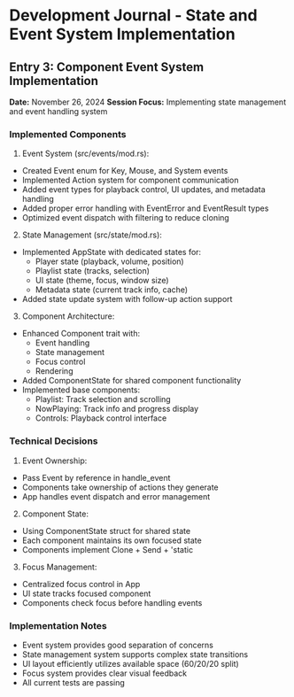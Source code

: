 # Development Journal - State and Event System Implementation

## Entry 3: Component Event System Implementation
**Date:** November 26, 2024
**Session Focus:** Implementing state management and event handling system

### Implemented Components

1. Event System (src/events/mod.rs):
- Created Event enum for Key, Mouse, and System events
- Implemented Action system for component communication
- Added event types for playback control, UI updates, and metadata handling
- Added proper error handling with EventError and EventResult types
- Optimized event dispatch with filtering to reduce cloning

2. State Management (src/state/mod.rs):
- Implemented AppState with dedicated states for:
  - Player state (playback, volume, position)
  - Playlist state (tracks, selection)
  - UI state (theme, focus, window size)
  - Metadata state (current track info, cache)
- Added state update system with follow-up action support

3. Component Architecture:
- Enhanced Component trait with:
  - Event handling
  - State management
  - Focus control
  - Rendering
- Added ComponentState for shared component functionality
- Implemented base components:
  - Playlist: Track selection and scrolling
  - NowPlaying: Track info and progress display
  - Controls: Playback control interface

### Technical Decisions

1. Event Ownership:
- Pass Event by reference in handle_event
- Components take ownership of actions they generate
- App handles event dispatch and error management

2. Component State:
- Using ComponentState struct for shared state
- Each component maintains its own focused state
- Components implement Clone + Send + 'static

3. Focus Management:
- Centralized focus control in App
- UI state tracks focused component
- Components check focus before handling events

### Implementation Notes
- Event system provides good separation of concerns
- State management system supports complex state transitions
- UI layout efficiently utilizes available space (60/20/20 split)
- Focus system provides clear visual feedback
- All current tests are passing

